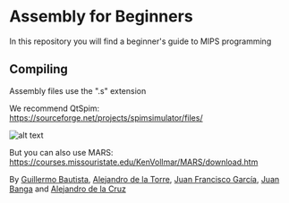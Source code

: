 # Assembly for Beginners
In this repository you will find a beginner's guide to MIPS programming

## Compiling
Assembly files use the ".s" extension

We recommend QtSpim:
https://sourceforge.net/projects/spimsimulator/files/

![alt text](https://raw.githubusercontent.com/PaquitoElChocolatero/Assembly-for-beginners/images/Qtspim)

But you can also use MARS:
https://courses.missouristate.edu/KenVollmar/MARS/download.htm

By [Guillermo Bautista](https://github.com/Fortesque73), [Alejandro de la Torre](https://github.com/Xartrex), [Juan Francisco García](https://github.com/hielo99), [Juan Banga](https://github.com/Juanbanpar) and [Alejandro de la Cruz](https://github.com/PaquitoElChocolatero)
